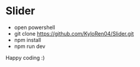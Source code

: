 # Slider
- open powershell
- git clone https://github.com/KyloRen04/Slider.git
- npm install
- npm run dev

Happy coding :)
